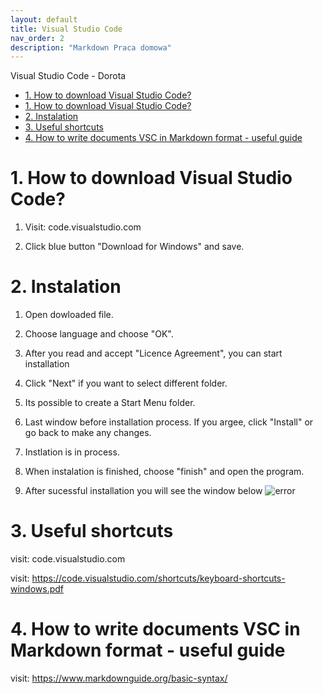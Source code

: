 ```yaml
---
layout: default
title: Visual Studio Code
nav_order: 2
description: "Markdown Praca domowa"
---
```


Visual Studio Code - Dorota

 - [1. How to download Visual Studio Code?](#1-how-to-download-visual-studio-code)
- [1. How to download Visual Studio Code?](#1-how-to-download-visual-studio-code)
- [2. Instalation](#2-instalation)
- [3. Useful shortcuts](#3-useful-shortcuts)
- [4. How to write documents VSC in Markdown format - useful guide](#4-how-to-write-documents-vsc-in-markdown-format---useful-guide)

# 1. How to download Visual Studio Code?

1. Visit: code.visualstudio.com 
    
2. Click blue button "Download for Windows" and save.

# 2. Instalation
1. Open dowloaded file.
   
2. Choose language and choose "OK".
   
3. After you read and accept "Licence Agreement", you can start installation

    
4. Click "Next" if you want to select different folder.
    
5. Its possible to create a Start Menu folder.
 
6. Last window before installation process. If you argee, click "Install" or go back to make any changes.
     
7. Instlation is in process.
    
  
8. When instalation is finished, choose "finish" and open the program.

9. After sucessful installation you will see the window below
    ![error](zdjecieVSC.jpg)

# 3. Useful shortcuts
visit: code.visualstudio.com  

visit: https://code.visualstudio.com/shortcuts/keyboard-shortcuts-windows.pdf 

# 4. How to write documents VSC in Markdown format - useful guide

visit: https://www.markdownguide.org/basic-syntax/

